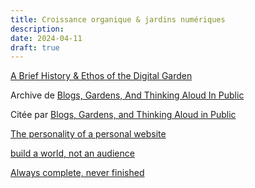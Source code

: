 ```yaml
---
title: Croissance organique & jardins numériques
description: 
date: 2024-04-11
draft: true
---
```



[A Brief History & Ethos of the Digital Garden](https://maggieappleton.com/garden-history)

Archive de [Blogs, Gardens, And Thinking Aloud In Public](https://web.archive.org/web/20231021000403/https://bix.blog/2023/Oct/20/blogs-gardens-and-thinking-aloud-in-public/)

Citée par [Blogs, Gardens, and Thinking Aloud in Public](https://kevquirk.com/blogs-gardens-and-thinking-aloud-in-public)

[The personality of a personal website](https://manuelmoreale.com/the-personality-of-a-personal-website)

[build a world, not an audience](https://keningzhu.com/journal/build-a-world-not-an-audience)


[Always complete, never finished](https://www.writethedocs.org/videos/portland/2021/always-complete-never-finished-daniele-procida/)
